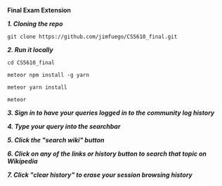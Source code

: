 **Final Exam Extension**

***1. Cloning the repo***

`git clone https://github.com/jimfuego/CS5610_final.git` 

***2. Run it locally***

`cd CS5610_final`

`meteor npm install -g yarn`

`meteor yarn install`

`meteor`

***3. Sign in to have your queries logged in to the community log history***

***4. Type your query into the searchbar***

***5. Click the "search wiki" button***

***6. Click on any of the links or history button to search that topic on Wikipedia***

***7. Click "clear history" to erase your session browsing history***

